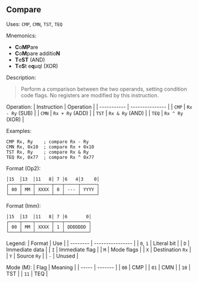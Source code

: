## Compare

Uses:
`CMP`, `CMN`, `TST`, `TEQ`

Mnemonics:
- **C**o**MP**are
- **C**o**M**pare additio**N**
- **T**e**ST** (AND)
- **T**e**S**t e**q**uql (XOR)

Description:
> Perform a comparison between the two operands, setting condition code flags.
> No registers are modified by this instruction.

Operation:
| Instruction | Operation       |
| ----------- | --------------- |
| `CMP`       | `Rx - Ry` (SUB) |
| `CMN`       | `Rx + Ry` (ADD) |
| `TST`       | `Rx & Ry` (AND) |
| `TEQ`       | `Rx ^ Ry` (XOR) |

Examples:
```assembly
CMP Rx, Ry    ; compare Rx - Ry
CMN Rx, 0x10  ; compare Rx + 0x10
TST Rx, Ry    ; compare Rx & Ry
TEQ Rx, 0x77  ; compare Rx ^ 0x77
```

Format (Op2):
```
│15  │13  │11   8│ 7 │6   4│3    0│
┌────┬────┬──────┬───┬─────┬──────┐
│ 00 │ MM │ XXXX │ 0 │ --- │ YYYY │
└────┴────┴──────┴───┴─────┴──────┘
```

Format (Imm):
```
│15  │13  │11   8│ 7 │6       0│
┌────┬────┬──────┬───┬─────────┐
│ 00 │ MM │ XXXX │ 1 │ DDDDDDD │
└────┴────┴──────┴───┴─────────┘
```

Legend:
| Format   | Use              |
| -------- | ---------------- |
| `0`, `1` | Literal bit      |
| `D`      | Immediate data   |
| `I`      | Immediate flag   |
| `M`      | Mode flags       |
| `X`      | Destination `Rx` |
| `Y`      | Source `Ry`      |
| `-`      | Unused           |

Mode (M):
| Flag  | Meaning |
| ----- | ------- |
| `00`  | CMP     |
| `01`  | CMN     |
| `10`  | TST     |
| `11`  | TEQ     |
